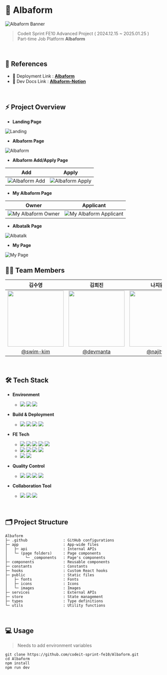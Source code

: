 # 👷 Albaform

<img src="./public/images/readme.png" alt="Albaform Banner"/>

> Codeit Sprint FE10 Advanced Project ( 2024.12.15 ~ 2025.01.25 )<br />
> Part-time Job Platform **Albaform**

<br />

## 📌 References

- 🔗 Deployment Link : [**Albaform**](https://codeit-fe10-albaform.vercel.app)
- 🎇 Dev Docs Link : [**Albaform-Notion**](https://jsh-note.notion.site/Albaform-15577eb7f18580a5b54ae0d0836e7f0b)

<br />

## ⚡ Project Overview

- **Landing Page**

<img src="./public/images/readme-landing.gif" alt="Landing"/>

- **Albaform Page**

<img src="./public/images/readme-albaform.gif" alt="Albaform"/>

- **Albaform Add/Apply Page**

|                                   Add                                   |                                    Apply                                    |
| :---------------------------------------------------------------------: | :-------------------------------------------------------------------------: |
| <img src="./public/images/readme-albaform-add.gif" alt="Albaform Add"/> | <img src="./public/images/readme-albaform-apply.gif" alt="Albaform Apply"/> |

- **My Albaform Page**

|                                     Owner                                      |                                     Applicant                                      |
| :----------------------------------------------------------------------------: | :--------------------------------------------------------------------------------: |
| <img src="./public/images/readme-myalbaform-own.gif" alt="My Albaform Owner"/> | <img src="./public/images/readme-myalbaform-app.gif" alt="My Albaform Applicant"/> |

- **Albatalk Page**

<img src="./public/images/readme-albatalk.gif" alt="Albatalk"/>

- **My Page**

<img src="./public/images/readme-mypage.gif" alt="My Page"/>

<br />

## 👩‍💻 Team Members

<div align="center">

|                                  김수영                                  |                                  김희진                                  |                                  나지원                                   |                                  정성현                                  |
| :----------------------------------------------------------------------: | :----------------------------------------------------------------------: | :-----------------------------------------------------------------------: | :----------------------------------------------------------------------: |
| <img src="https://avatars.githubusercontent.com/u/81215099" width="180"> | <img src="https://avatars.githubusercontent.com/u/77238424" width="180"> | <img src="https://avatars.githubusercontent.com/u/176969129" width="180"> | <img src="https://avatars.githubusercontent.com/u/81379968" width="180"> |
|                 [@swim-kim](https://github.com/swim-kim)                 |                 [@devmanta](https://github.com/devmanta)                 |                  [@najitwo](https://github.com/najitwo)                   |                  [@jsh1147](https://github.com/jsh1147)                  |

</div>

<br />

## 🛠 Tech Stack

- **Environment**

  - <img src="https://img.shields.io/badge/vscode-007ACC"/> <img src="https://img.shields.io/badge/git-F05032?logo=git&logoColor=white"/> <img src="https://img.shields.io/badge/github-181717?logo=github"/>

- **Build & Deployment**

  - <img src="https://img.shields.io/badge/npm-CB3837?logo=npm"/> <img src="https://img.shields.io/badge/next.js-000000?logo=next.js"/> <img src="https://img.shields.io/badge/aws-232F3E?logo=amazonwebservices"/> <img src="https://img.shields.io/badge/vercel-000000?logo=vercel"/>

- **FE Tech**

  - <img src="https://img.shields.io/badge/html-FF6F00?logo=html5&logoColor=white"/> <img src="https://img.shields.io/badge/css-0051FF?logo=css3"/> <img src="https://img.shields.io/badge/javascript-F7DF1E?logo=javascript&logoColor=black"/> <img src="https://img.shields.io/badge/typescript-3178C6?logo=typescript&logoColor=white"/> <img src="https://img.shields.io/badge/react-91E3FF?logo=react&logoColor=087EA4"/>
  - <img src="https://img.shields.io/badge/tailwindcss-38bdf8?logo=tailwindcss&logoColor=white"/> <img src="https://img.shields.io/badge/axios-5A29E4?logo=axios"/> <img src="https://img.shields.io/badge/tanstack_query-FF4154?logo=reactquery&logoColor=white"/> <img src="https://img.shields.io/badge/zustand-914A00"/>
  - <img src="https://img.shields.io/badge/react_hook_form-EC5990?logo=reacthookform&logoColor=white"/> <img src="https://img.shields.io/badge/react_toastify-25C2A0?"/>

- **Quality Control**

  - <img src="https://img.shields.io/badge/prettier-2A3571?logo=prettier&logoColor=C4FFFD"/> <img src="https://img.shields.io/badge/eslint-4B32C3?logo=eslint&logoColor=white"/> <img src="https://img.shields.io/badge/gitmoji-FFD21E?logo=iconify&logoColor=black"/> <img src="https://img.shields.io/badge/github_action-181717?logo=github"/>

- **Collaboration Tool**

  - <img src="https://img.shields.io/badge/discord-5865F2?logo=discord&logoColor=white"/> <img src="https://img.shields.io/badge/notion-000000?logo=notion&logoColor=white"/> <img src="https://img.shields.io/badge/figma-1E1D76?logo=figma&logoColor=FF5C3B"/>

<br />

## 🗂️ Project Structure

```
Albaform
├─ .github                : GitHub configurations
├─ app                    : App-wide files
│   ├─ api                : Internal APIs
│   └─ (page folders)     : Page components
│        └─ _components   : Page's components
├─ components             : Reusable components
├─ constants              : Constants
├─ hooks                  : Custom React hooks
├─ public                 : Static files
│   ├─ fonts              : Fonts
│   ├─ icons              : Icons
│   └─ images             : Images
├─ services               : External APIs
├─ store                  : State management
├─ types                  : Type definitions
└─ utils                  : Utility functions
```

<br />

## 💻 Usage

> Needs to add environment variables

```
git clone https://github.com/codeit-sprint-fe10/Albaform.git
cd Albaform
npm install
npm run dev
```

<br />
